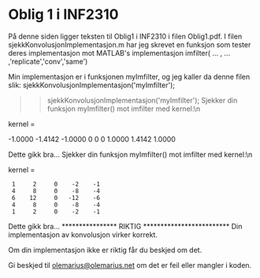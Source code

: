 #	Oblig 1 i INF2310

På denne siden ligger teksten til Oblig1 i INF2310 i filen Oblig1.pdf. 
I filen sjekkKonvolusjonImplementasjon.m har jeg skrevet en funksjon som tester
deres implementasjon mot MATLAB's implementasjon imfilter( ... , ... ,'replicate','conv','same')

Min implementasjon er i funksjonen myImfilter, og jeg kaller da denne filen slik: sjekkKonvolusjonImplementasjon('myImfilter');

>> sjekkKonvolusjonImplementasjon('myImfilter');
Sjekker din funksjon myImfilter() mot imfilter med kernel:\n

kernel =

   -1.0000   -1.4142   -1.0000
         0         0         0
    1.0000    1.4142    1.0000

Dette gikk bra...
Sjekker din funksjon myImfilter() mot imfilter med kernel:\n

kernel =

     1     2     0    -2    -1
     4     8     0    -8    -4
     6    12     0   -12    -6
     4     8     0    -8    -4
     1     2     0    -2    -1

Dette gikk bra...
****************  RIKTIG *************************
Din implementasjon av konvolusjon virker korrekt.


Om din implementasjon ikke er riktig får du beskjed om det.

Gi beskjed til olemarius@olemarius.net om det er feil eller mangler i koden.
